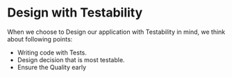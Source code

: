 # Design with Testability
When we choose to Design our application with Testability in mind, we think about following points:
- Writing code with Tests.
- Design decision that is most testable.
- Ensure the Quality early
